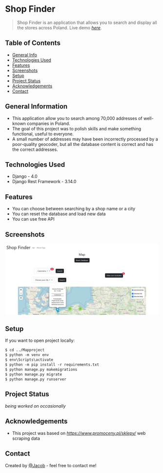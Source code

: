 # Shop Finder
> Shop Finder is an application that allows you to search and display all the stores across Poland.
> Live demo [_here_](https://www.example.com). 

## Table of Contents
* [General Info](#general-information)
* [Technologies Used](#technologies-used)
* [Features](#features)
* [Screenshots](#screenshots)
* [Setup](#setup)
* [Project Status](#project-status)
* [Acknowledgements](#acknowledgements)
* [Contact](#contact)


## General Information
- This application allow you to search among 70,000 addresses of well-known companies in Poland.
- The goal of this project was to polish skills and make something functional, useful to everyone.
- A small number of addresses may have been incorrectly processed by a poor-quality geocoder, but all the database content is correct and has the correct addresses.


## Technologies Used
- Django - 4.0
- Django Rest Framework - 3.14.0


## Features
- You can choose between searching by a shop name or a city
- You can reset the database and load new data
- You can use free API


## Screenshots
![Example screenshot](static/images/example_screenshot.png)


## Setup
If you want to open project locally: 

```
$ cd ../Mapproject
$ python -m venv env 
$ env\Scripts\activate
$ python -m pip install -r requirements.txt
$ python manage.py makemigrations
$ python manage.py migrate
$ python manage.py runserver
```


## Project Status
_being worked on occasionally_ 


## Acknowledgements
- This project was based on _https://www.promoceny.pl/sklepy/_ web scraping data


## Contact
Created by [@Jacob](mailto:jwis02202@gmail.com) - feel free to contact me!
